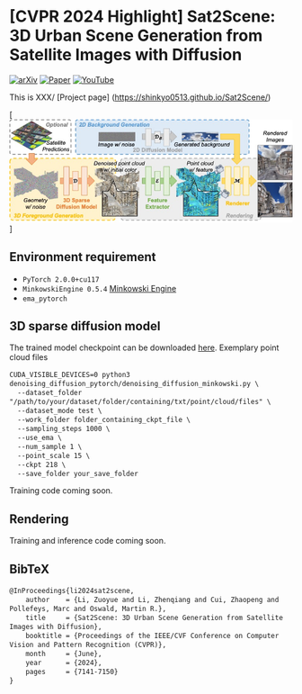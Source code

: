 # [CVPR 2024 Highlight] Sat2Scene: 3D Urban Scene Generation from Satellite Images with Diffusion

[![arXiv](https://img.shields.io/badge/arXiv-2401.10786-b31b1b.svg)](https://arxiv.org/abs/2401.10786)
[![Paper](https://img.shields.io/badge/Paper-CVPR_2024_Highlight-243f7b.svg)](https://openaccess.thecvf.com/content/CVPR2024/html/Li_Sat2Scene_3D_Urban_Scene_Generation_from_Satellite_Images_with_Diffusion_CVPR_2024_paper.html)
[![YouTube](https://img.shields.io/badge/YouTube-NqFy20zjFHU-ea3323.svg)](https://www.youtube.com/watch?v=NqFy20zjFHU)

This is XXX/
[Project page] (https://shinkyo0513.github.io/Sat2Scene/)

[![Pipeline](https://github.com/shinkyo0513/Sat2Scene/blob/master/static/images/pipeline.jpg)]

## Environment requirement
* `PyTorch 2.0.0+cu117`
* `MinkowskiEngine 0.5.4` [Minkowski Engine](https://nvidia.github.io/MinkowskiEngine/overview.html)
* `ema_pytorch`


## 3D sparse diffusion model

The trained model checkpoint can be downloaded [here]().
Exemplary point cloud files

```
CUDA_VISIBLE_DEVICES=0 python3 denoising_diffusion_pytorch/denoising_diffusion_minkowski.py \
  --dataset_folder "/path/to/your/dataset/folder/containing/txt/point/cloud/files" \
  --dataset_mode test \
  --work_folder folder_containing_ckpt_file \
  --sampling_steps 1000 \
  --use_ema \
  --num_sample 1 \
  --point_scale 15 \
  --ckpt 218 \
  --save_folder your_save_folder
```

Training code coming soon.

## Rendering
Training and inference code coming soon.

## BibTeX

```
@InProceedings{li2024sat2scene,
    author    = {Li, Zuoyue and Li, Zhenqiang and Cui, Zhaopeng and Pollefeys, Marc and Oswald, Martin R.},
    title     = {Sat2Scene: 3D Urban Scene Generation from Satellite Images with Diffusion},
    booktitle = {Proceedings of the IEEE/CVF Conference on Computer Vision and Pattern Recognition (CVPR)},
    month     = {June},
    year      = {2024},
    pages     = {7141-7150}
}
```
